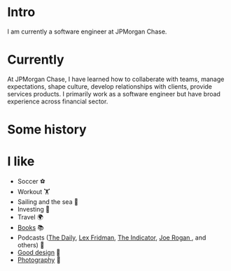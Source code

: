 
# Intro

<!--  -->
I am currently a software engineer at JPMorgan Chase.


# Currently

 At JPMorgan Chase, I have learned how to collaberate with teams, manage expectations, shape culture, develop relationships with clients, provide services products. I primarily work as a software engineer but have broad experience across financial sector.

# Some history



# I like

- Soccer ⚽️
- Workout 🏋️
- Sailing and the sea 🌊
- Investing 🌱
- Travel 🌍
- [Books](https://www.goodreads.com/) 📚
- Podcasts ([The Daily](https://www.nytimes.com/column/the-daily), [Lex Fridman](https://open.spotify.com/artist/1Jla6HHJjjdWaWUXQdiGTr), [The Indicator](https://www.npr.org/podcasts/510325/the-indicator-from-planet-money), [Joe Rogan ](https://open.spotify.com/show/4rOoJ6Egrf8K2IrywzwOMk), and others) 🎤
- [Good design](/) 🎨
- [Photography]() 📸

<!-- # Travel / Geography

- I've been to ~ 50 countries, some of which I have forgotten, and manyof which I would like to revisit.
- In 2016, I visited: Canada, Ethiopia, Austria, Germany, Belgium, Ireland, Northern Ireland, Italy, Romania, Sweden, Norway, Svalbard, Panama, Costa Rica, Uganda, Japan, and the UAE, mostly in that order.
- In 2017, I visited: Canada, Japan, Denmark, Germany, Sweden, Estonia, Russia, the Netherlands, Belgium, the U.K., Spain, Iceland, France, Switzerland, Ethiopia, and Luxembourg.
- In 2018, I visited: Canada, France, Italy, Israel, and the U.K.
- In 2019, I visited: Canada, England, France, and Switzerland.
- In 2020, I barely traveled 20 blocks. I stayed in New York and remodeled an apartment.
- In 2021, I hope to start traveling again.
- I am an Oregon Trail II enthusiast. -->

<!-- # Fun facts

- I have a list of thousands of ideas, like creating matching bow ties for cats and humans.
- I almost always have a sketchbook with me and a [01 Sakura Pigma Micron Pen](https://www.sakuraofamerica.com/product/pigma-micron/).
- I can't locate every country on a map.
- I operate a [small angel fund](http://skepticalinvestments.biz/) with terrible returns.
- I break about 30 traffic laws on a [cruiser](https://landyachtz.com/boards/cruiser/), [onewheel](https://onewheel.com/products/xr), [bicycle](https://www.citibikenyc.com/), or [electric skateboard](https://boostedusa.com/collections/electric-skateboards/products/boosted-mini-x) every single day.
- I added this page because so many people complained that my site was just my resume.

# I dream of

- always finding inspiration.
- enabling a brighter future.
- doing better.
- you not checking the commit history for earlier drafts of this file.

# Websites from people I admire

- [Alex Peysakhovich](http://alexpeys.github.io/)
- [Chris Lengerich](http://www.chrislengerich.com/)
- [Chris Saad](https://www.chrissaad.com/)
- [Duncan Tomlin](http://duncantomlin.com/)
- [Hawley Moore](http://hawleymoore.com/)
- [Holman Gao](https://golmansax.com/)
- [Ian Webster](http://ianww.com/)
- [Johanna Flato](https://www.johannaflato.com/)
- [Judy Mou](http://www.judymou.com/)
- [Kristina Monakhova](https://kristinamonakhova.com/)
- [Noah Trueblood](http://notrueblood.com/)
- [Ruoxi Wang](http://ruoxiw.com/)
- [Tom Sachs](https://www.tomsachs.org/) -->

<!-- If we are friends and you feel like you belong on this list, you're probably right. I'm sorry I forgot about you. Pester me and I'll add you. -->